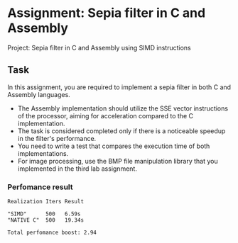 # Assignment: Sepia filter in C and Assembly

Project: Sepia filter in C and Assembly using SIMD instructions

## Task

In this assignment, you are required to implement a sepia filter in both C and Assembly languages.
- The Assembly implementation should utilize the SSE vector instructions of the processor, aiming for acceleration compared to the C implementation.
- The task is considered completed only if there is a noticeable speedup in the filter's performance.
- You need to write a test that compares the execution time of both implementations.
- For image processing, use the BMP file manipulation library that you implemented in the third lab assignment.

### Perfomance result
```
Realization Iters Result 

"SIMD"      500   6.59s 
"NATIVE C"  500   19.34s 

Total perfomance boost: 2.94
```
